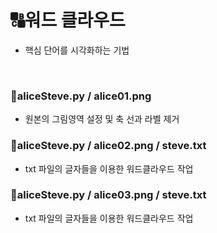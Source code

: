 # 🔠워드 클라우드

- 핵심 단어를 시각화하는 기법

<br>

### 💾aliceSteve.py / alice01.png
- 원본의 그림영역 설정 및 축 선과 라벨 제거


### 💾aliceSteve.py / alice02.png / steve.txt
- txt 파일의 글자들을 이용한 워드클라우드 작업

### 💾aliceSteve.py / alice03.png / steve.txt
- txt 파일의 글자들을 이용한 워드클라우드 작업
